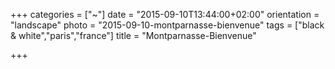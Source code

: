 +++
categories = ["~"]
date = "2015-09-10T13:44:00+02:00"
orientation = "landscape"
photo = "2015-09-10-montparnasse-bienvenue"
tags = ["black & white","paris","france"]
title = "Montparnasse-Bienvenue"

+++
